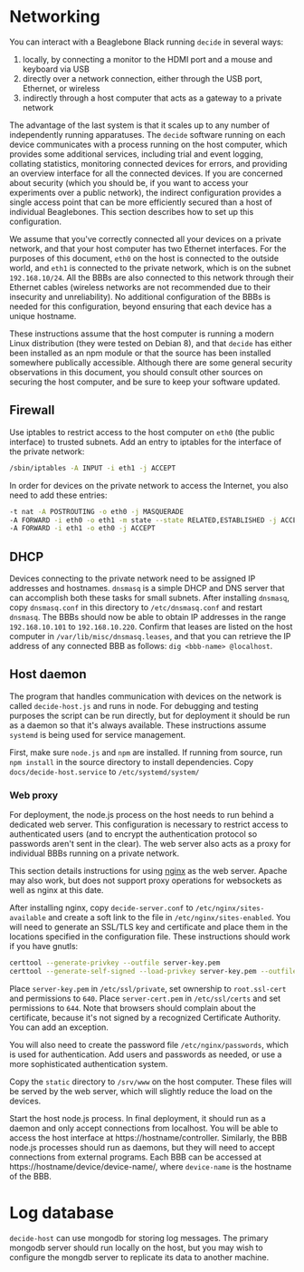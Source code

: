 
# Networking

You can interact with a Beaglebone Black running `decide` in several ways:

1. locally, by connecting a monitor to the HDMI port and a mouse and keyboard via USB
2. directly over a network connection, either through the USB port, Ethernet, or wireless
3. indirectly through a host computer that acts as a gateway to a private network

The advantage of the last system is that it scales up to any number of independently running apparatuses. The `decide` software running on each device communicates with a process running on the host computer, which provides some additional services, including trial and event logging, collating statistics, monitoring connected devices for errors, and providing an overview interface for all the connected devices. If you are concerned about security (which you should be, if you want to access your experiments over a public network), the indirect configuration provides a single access point that can be more efficiently secured than a host of individual Beaglebones. This section describes how to set up this configuration.

We assume that you've correctly connected all your devices on a private network, and that your host computer has two Ethernet interfaces. For the purposes of this document, `eth0` on the host is connected to the outside world, and `eth1` is connected to the private network, which is on the subnet `192.168.10/24`. All the BBBs are also connected to this network through their Ethernet cables (wireless networks are not recommended due to their insecurity and unreliability). No additional configuration of the BBBs is needed for this configuration, beyond ensuring that each device has a unique hostname.

These instructions assume that the host computer is running a modern Linux distribution (they were tested on Debian 8), and that `decide` has either been installed as an npm module or that the source has been installed somewhere publically accessible.  Although there are some general security observations in this document, you should consult other sources on securing the host computer, and be sure to keep your software updated.

## Firewall

Use iptables to restrict access to the host computer on `eth0` (the public interface) to trusted subnets. Add an entry to iptables for the interface of the private network:

```bash
/sbin/iptables -A INPUT -i eth1 -j ACCEPT
```

In order for devices on the private network to access the Internet, you also need to add these entries:

```bash
-t nat -A POSTROUTING -o eth0 -j MASQUERADE
-A FORWARD -i eth0 -o eth1 -m state --state RELATED,ESTABLISHED -j ACCEPT
-A FORWARD -i eth1 -o eth0 -j ACCEPT
```

## DHCP

Devices connecting to the private network need to be assigned IP addresses and hostnames. `dnsmasq` is a simple DHCP and DNS server that can accomplish both these tasks for small subnets.  After installing `dnsmasq`, copy `dnsmasq.conf` in this directory to `/etc/dnsmasq.conf` and restart `dnsmasq`. The BBBs should now be able to obtain IP addresses in the range `192.168.10.101` to `192.168.10.220`. Confirm that leases are listed on the host computer in `/var/lib/misc/dnsmasq.leases`, and that you can retrieve the IP address of any connected BBB as follows: `dig <bbb-name> @localhost`.

## Host daemon

The program that handles communication with devices on the network is called `decide-host.js` and runs in node. For debugging and testing purposes the script can be run directly, but for deployment it should be run as a daemon so that it's always available.  These instructions assume `systemd` is being used for service management.

First, make sure `node.js` and `npm` are installed. If running from source, run `npm install` in the source directory to install dependencies.  Copy `docs/decide-host.service` to `/etc/systemd/system/`

### Web proxy

For deployment, the node.js process on the host needs to run behind a dedicated web server. This configuration is necessary to restrict access to authenticated users (and to encrypt the authentication protocol so passwords aren't sent in the clear).  The web server also acts as a proxy for individual BBBs running on a private network.

This section details instructions for using [nginx](http://nginx.org/) as the web server. Apache may also work, but does not support proxy operations for websockets as well as nginx at this date.

After installing nginx, copy `decide-server.conf` to `/etc/nginx/sites-available` and create a soft link to the file in `/etc/nginx/sites-enabled`. You will need to generate an SSL/TLS key and certificate and place them in the locations specified in the configuration file. These instructions should work if you have gnutls:

```bash
certtool --generate-privkey --outfile server-key.pem
certtool --generate-self-signed --load-privkey server-key.pem --outfile server-cert.pem
```

Place `server-key.pem` in `/etc/ssl/private`, set ownership to `root.ssl-cert` and permissions to `640`. Place `server-cert.pem` in `/etc/ssl/certs` and set permissions to `644`. Note that browsers should complain about the certificate, because it's not signed by a recognized Certificate Authority. You can add an exception.

You will also need to create the password file `/etc/nginx/passwords`, which is
used for authentication. Add users and passwords as needed, or use a more
sophisticated authentication system.

Copy the `static` directory to `/srv/www` on the host computer. These files will be served by the web server, which will slightly reduce the load on the devices.

Start the host node.js process. In final deployment, it should run as a daemon and only accept connections from localhost. You will be able to access the host interface at https://hostname/controller. Similarly, the BBB node.js processes should run as daemons, but they will need to accept connections from external programs. Each BBB can be accessed at https://hostname/device/device-name/, where `device-name` is the hostname of the BBB.

# Log database

`decide-host` can use mongodb for storing log messages. The primary mongodb server should run locally on the host, but you may wish to configure the mongdb server to replicate its data to another machine.

